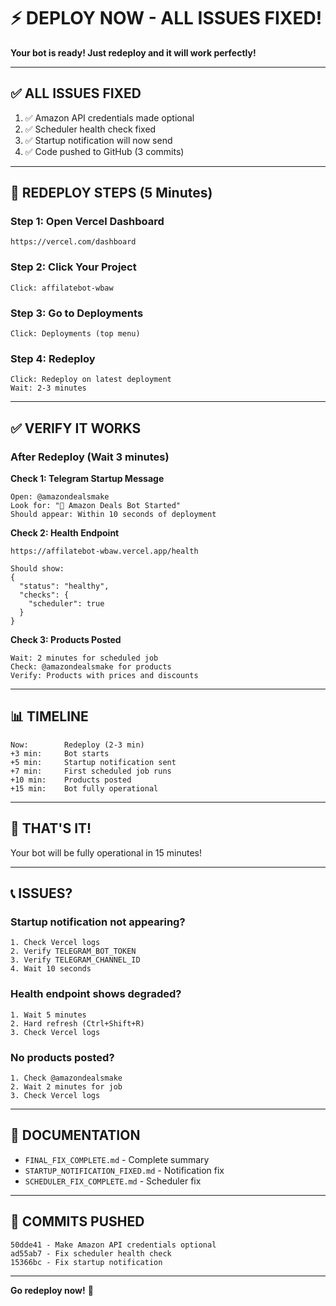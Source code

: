 # ⚡ DEPLOY NOW - ALL ISSUES FIXED!

**Your bot is ready! Just redeploy and it will work perfectly!**

---

## ✅ ALL ISSUES FIXED

1. ✅ Amazon API credentials made optional
2. ✅ Scheduler health check fixed
3. ✅ Startup notification will now send
4. ✅ Code pushed to GitHub (3 commits)

---

## 🚀 REDEPLOY STEPS (5 Minutes)

### Step 1: Open Vercel Dashboard
```
https://vercel.com/dashboard
```

### Step 2: Click Your Project
```
Click: affilatebot-wbaw
```

### Step 3: Go to Deployments
```
Click: Deployments (top menu)
```

### Step 4: Redeploy
```
Click: Redeploy on latest deployment
Wait: 2-3 minutes
```

---

## ✅ VERIFY IT WORKS

### After Redeploy (Wait 3 minutes)

**Check 1: Telegram Startup Message**
```
Open: @amazondealsmake
Look for: "🤖 Amazon Deals Bot Started"
Should appear: Within 10 seconds of deployment
```

**Check 2: Health Endpoint**
```
https://affilatebot-wbaw.vercel.app/health

Should show:
{
  "status": "healthy",
  "checks": {
    "scheduler": true
  }
}
```

**Check 3: Products Posted**
```
Wait: 2 minutes for scheduled job
Check: @amazondealsmake for products
Verify: Products with prices and discounts
```

---

## 📊 TIMELINE

```
Now:        Redeploy (2-3 min)
+3 min:     Bot starts
+5 min:     Startup notification sent
+7 min:     First scheduled job runs
+10 min:    Products posted
+15 min:    Bot fully operational
```

---

## 🎉 THAT'S IT!

Your bot will be fully operational in 15 minutes!

---

## 📞 ISSUES?

### Startup notification not appearing?
```
1. Check Vercel logs
2. Verify TELEGRAM_BOT_TOKEN
3. Verify TELEGRAM_CHANNEL_ID
4. Wait 10 seconds
```

### Health endpoint shows degraded?
```
1. Wait 5 minutes
2. Hard refresh (Ctrl+Shift+R)
3. Check Vercel logs
```

### No products posted?
```
1. Check @amazondealsmake
2. Wait 2 minutes for job
3. Check Vercel logs
```

---

## 📖 DOCUMENTATION

- `FINAL_FIX_COMPLETE.md` - Complete summary
- `STARTUP_NOTIFICATION_FIXED.md` - Notification fix
- `SCHEDULER_FIX_COMPLETE.md` - Scheduler fix

---

## 🎯 COMMITS PUSHED

```
50dde41 - Make Amazon API credentials optional
ad55ab7 - Fix scheduler health check
15366bc - Fix startup notification
```

---

**Go redeploy now!** 🚀


